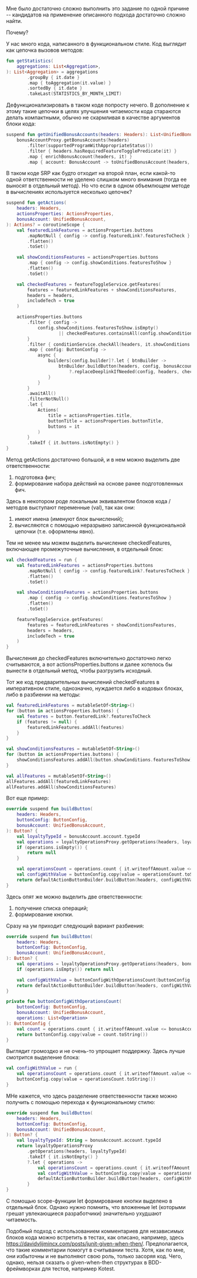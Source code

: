 Мне было достаточно сложно выполнить это задание по одной причине -- кандидатов на применение описанного подхода достаточно сложно найти.

Почему?

У нас много кода, написанного в функциональном стиле. Код выглядит как цепочка вызовов методов:

```kotlin
fun getStatistics(
    aggregations: List<Aggregation>,
): List<Aggregation> = aggregations
        .groupBy { it.date }
        .map { toAggregation(it.value) }
        .sortedBy { it.date }
        .takeLast(STATISTICS_BY_MONTH_LIMIT)
```

Дефункционализировать в таком коде попросту нечего. В дополнение к этому такие цепочки в целях улучшения читаемости кода стараются делать компактными, обычно не скармливая в качестве аргументов блоки кода:

```kotlin
suspend fun getUnifiedBonusAccounts(headers: Headers): List<UnifiedBonusAccount> =
    bonusAccountProxy.getBonusAccounts(headers)
        .filter(supportedProgramWithAppropriateStatus())
        .filter { headers.hasRequiredFeatureTogglePredicate(it) }
        .map { enrichBonusAccount(headers, it) }
        .map { account: BonusAccount -> toUnifiedBonusAccount(headers, account) }
```

В таком коде SRP как будто отходит на второй план, если какой-то одной ответственности не уделено слишком много внимания (тогда ее выносят в отдельный метод). Но что если в одном объемлющем методе в вычислениях используется несколько цепочек?

```kotlin
suspend fun getActions(
    headers: Headers,
    actionsProperties: ActionsProperties,
    bonusAccount: UnifiedBonusAccount,
): Actions? = coroutineScope {
    val featuredLinkFeatures = actionsProperties.buttons
        .mapNotNull { config -> config.featuredLink?.featuresToCheck }
        .flatten()
        .toSet()

    val showConditionsFeatures = actionsProperties.buttons
        .map { config -> config.showConditions.featuresToShow }
        .flatten()
        .toSet()

    val checkedFeatures = featureToggleService.getFeatures(
        features = featuredLinkFeatures + showConditionsFeatures,
        headers = headers,
        includeTech = true
    )

    actionsProperties.buttons
        .filter { config ->
            config.showConditions.featuresToShow.isEmpty()
                    || checkedFeatures.containsAll(config.showConditions.featuresToShow)
        }
        .filter { conditionService.checkAll(headers, it.showConditions.conditionsForCheck) }
        .map { config: ButtonConfig ->
            async {
                builders[config.builder]?.let { btnBuilder ->
                    btnBuilder.buildButton(headers, config, bonusAccount)
                        ?.replaceDeeplinkIfNeeded(config, headers, checkedFeatures)
                }
            }
        }
        .awaitAll()
        .filterNotNull()
        .let {
            Actions(
                title = actionsProperties.title,
                buttonTitle = actionsProperties.buttonTitle,
                buttons = it
            )
        }
        .takeIf { it.buttons.isNotEmpty() }
}
```

Метод getActions достаточно большой, и в нем можно выделить две ответственности: 
1) подготовка фич;
2) формирование набора действий на основе ранее подготовленных фич.

Здесь в некотором роде локальным эквивалентом блоков кода / методов выступают переменные (val), так как они:
1) имеют имена (именуют блок вычислений);
2) вычисляются с помощью неразрывно записанной функциональной цепочки (т.е. оформлены явно).

Тем не менее мы можем выделить вычисление checkedFeatures, включающее промежуточные вычисления, в отдельный блок:

```kotlin
val checkedFeatures = run {
    val featuredLinkFeatures = actionsProperties.buttons
        .mapNotNull { config -> config.featuredLink?.featuresToCheck }
        .flatten()
        .toSet()

    val showConditionsFeatures = actionsProperties.buttons
        .map { config -> config.showConditions.featuresToShow }
        .flatten()
        .toSet()

    featureToggleService.getFeatures(
        features = featuredLinkFeatures + showConditionsFeatures,
        headers = headers,
        includeTech = true
    )
}
```

Вычисления до checkedFeatures включительно достаточно легко считываются, а вот actionsProperties.buttons и далее хотелось бы вынести в отдельный метод, чтобы разгрузить исходный.

Тот же код предварительных вычислений checkedFeatures в императивном стиле, однозначно, нуждается либо в кодовых блоках, либо в разбиении на методы:

```kotlin
val featuredLinkFeatures = mutableSetOf<String>()
for (button in actionsProperties.buttons) {
    val features = button.featuredLink?.featuresToCheck
    if (features != null) {
        featuredLinkFeatures.addAll(features)
    }
}

val showConditionsFeatures = mutableSetOf<String>()
for (button in actionsProperties.buttons) {
    showConditionsFeatures.addAll(button.showConditions.featuresToShow)
}

val allFeatures = mutableSetOf<String>()
allFeatures.addAll(featuredLinkFeatures)
allFeatures.addAll(showConditionsFeatures)
```

Вот еще пример:

```kotlin
override suspend fun buildButton(
    headers: Headers,
    buttonConfig: ButtonConfig,
    bonusAccount: UnifiedBonusAccount,
): Button? {
    val loyaltyTypeId = bonusAccount.account.typeId
    val operations = loyaltyOperationsProxy.getOperations(headers, loyaltyTypeId)
    if (operations.isEmpty()) {
        return null
    }

    val operationsCount = operations.count { it.writeoffAmount.value <= bonusAccount.balance.amount.value }
    val configWithValue = buttonConfig.copy(value = operationsCount.toString())
    return defaultActionButtonBuilder.buildButton(headers, configWithValue, bonusAccount)
}
```

Здесь опят же можно выделить две ответственности:
1) получение списка операций;
2) формирование кнопки.

Сразу на ум приходит следующий вариант разбиения:

```kotlin
override suspend fun buildButton(
    headers: Headers,
    buttonConfig: ButtonConfig,
    bonusAccount: UnifiedBonusAccount,
): Button? {
    val operations = loyaltyOperationsProxy.getOperations(headers, bonusAccount.account.typeId)
    if (operations.isEmpty()) return null

    val configWithValue = buttonConfigWithOperationsCount(buttonConfig, bonusAccount, operations)
    return defaultActionButtonBuilder.buildButton(headers, configWithValue, bonusAccount)
}

private fun buttonConfigWithOperationsCount(
    buttonConfig: ButtonConfig,
    bonusAccount: UnifiedBonusAccount,
    operations: List<Operation>
): ButtonConfig {
    val count = operations.count { it.writeoffAmount.value <= bonusAccount.balance.amount.value }
    return buttonConfig.copy(value = count.toString())
}
```

Выглядит громоздко и не очень-то упрощает поддержку. Здесь лучше смотрится выделение блока:


```kotlin
val configWithValue = run {
    val operationsCount = operations.count { it.writeoffAmount.value <= bonusAccount.balance.amount.value }
    buttonConfig.copy(value = operationsCount.toString())
}
```

МНе кажется, что здесь разделение ответственности также можно получить с помощью перехода к функциональному стилю:

```kotlin
override suspend fun buildButton(
    headers: Headers,
    buttonConfig: ButtonConfig,
    bonusAccount: UnifiedBonusAccount,
): Button? {
    val loyaltyTypeId: String = bonusAccount.account.typeId
    return loyaltyOperationsProxy
        .getOperations(headers, loyaltyTypeId)
        .takeIf { it.isNotEmpty() }
        ?.let { operations ->
            val operationsCount = operations.count { it.writeoffAmount.value <= bonusAccount.balance.amount.value }
            val configWithValue = buttonConfig.copy(value = operationsCount.toString())
            defaultActionButtonBuilder.buildButton(headers, configWithValue, bonusAccount)
        }
}
```

С помощью scope-функции let формирование кнопки выделено в отдельный блок. Однако нужно помнить, что вложенные let (которыми грешат увлекающиеся разработчики) значительно ухудшают читаемость.


Подобный подход с использованием комментариев для независимых блоков кода можно встретить в тестах, как описано, например, здесь https://davidvlijmincx.com/posts/junit-given-when-then/. Предполагается, что такие комментарии помогут в считывании теста. Хотя, как по мне, они избыточны и не выполняют свою роль, только засоряя код. Чего, однако, нельзя сказать о given-when-then структурах в BDD-фреймворках для тестов, например Kotest.

